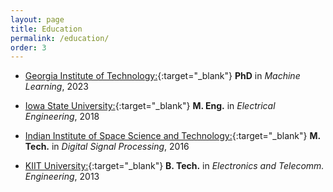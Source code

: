 ```yaml
---
layout: page
title: Education
permalink: /education/
order: 3
---
```


* [Georgia Institute of Technology:](https://ml.gatech.edu){:target="_blank"} **PhD** in *Machine Learning*, 2023 

* [Iowa State University:](https://www.ece.iastate.edu){:target="_blank"} **M. Eng.** in *Electrical Engineering*, 2018 

* [Indian Institute of Space Science and Technology:](https://www.iist.ac.in){:target="_blank"} **M. Tech.** in *Digital Signal Processing*, 2016 

* [KIIT University:](https://electronics.kiit.ac.in){:target="_blank"} **B. Tech.** in *Electronics and Telecomm. Engineering*, 2013

